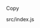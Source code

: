 <!DOCTYPE html>
<html lang="en">
<head>
<meta charset="UTF-8">
             <meta name="viewport" content="width=device-width, user-scalable=no, initial-scale=1.0, maximum-scale=1.0, minimum-scale=1.0">
                         <meta http-equiv="X-UA-Compatible" content="ie=edge">
             <title>Document</title>

</head>
<body>

<clipboard-copy for="blob-path"> Copy </clipboard-copy>
<div id="blob-path">src/index.js</div>

</body>
<script>
document.addEventListener('clipboard-copy', function(event) {
  const button = event.target;
  button.classList.add('highlight')
})
</script>
<script type="module" src="./node_modules/@github/clipboard-copy-element/dist/index.js" ></script>
</html>

